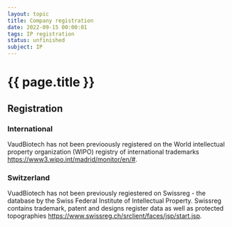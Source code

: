 ```yaml
---
layout: topic
title: Company registration 
date: 2022-09-15 00:00:01
tags: IP registration
status: unfinished
subject: IP
---
```

{{ page.title }}
================

## Registration
### International 
VaudBiotech has not been previoously registered on the World intellectual property organization (WIPO) registry of international trademarks
<https://www3.wipo.int/madrid/monitor/en/#>.

### Switzerland
VuadBiotech has not been previously regiestered on Swissreg - the database by the Swiss Federal Institute of Intellectual Property. Swissreg contains trademark, patent and designs register data as well as protected topographies
<https://www.swissreg.ch/srclient/faces/jsp/start.jsp>.


